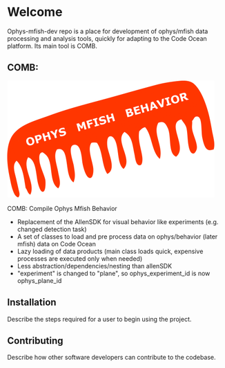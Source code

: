# Welcome

Ophys-mfish-dev repo is a place for development of ophys/mfish data processing and analysis tools, quickly for adapting to the Code Ocean platform. Its main tool is COMB.

## COMB:

![COMB logo](/img/comb.png)

COMB: Compile Ophys Mfish Behavior

+ Replacement of the AllenSDK for visual behavior like experiments (e.g. changed detection task)
+ A set of classes to load and pre process data on ophys/behavior (later mfish) data on Code Ocean
+ Lazy loading of data products (main class loads quick, expensive processes are executed only when needed)
+ Less abstraction/dependencies/nesting than allenSDK
+ "experiment" is changed to "plane", so ophys_experiment_id is now ophys_plane_id

## Installation
Describe the steps required for a user to begin using the project.

## Contributing
Describe how other software developers can contribute to the codebase.




